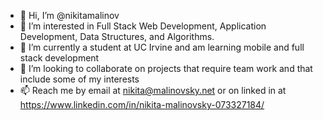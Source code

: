 - 👋 Hi, I’m @nikitamalinov
- 👀 I’m interested in Full Stack Web Development, Application Development, Data Structures, and Algorithms.
- 🌱 I’m currently a student at UC Irvine and am learning mobile and full stack development
- 💞️ I’m looking to collaborate on projects that require team work and that include some of my interests
- 📫 Reach me by email at nikita@malinovsky.net or on linked in at https://www.linkedin.com/in/nikita-malinovsky-073327184/


